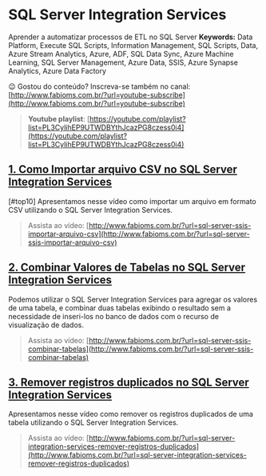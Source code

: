 # SQL Server Integration Services  
Aprender a automatizar processos de ETL no SQL Server
**Keywords:** Data Platform, Execute SQL Scripts, Information Management, SQL Scripts, Data, Azure Stream Analytics, Azure, ADF, SQL Data Sync, Azure Machine Learning, SQL Server Management, Azure Data, SSIS, Azure Synapse Analytics, Azure Data Factory  

😉 Gostou do conteúdo? Inscreva-se também no canal: [http://www.fabioms.com.br/?url=youtube-subscribe](http://www.fabioms.com.br/?url=youtube-subscribe)

> **Youtube playlist**: [https://youtube.com/playlist?list=PL3CylihEP9UTWDBYthJcazPG8czess0i4](https://youtube.com/playlist?list=PL3CylihEP9UTWDBYthJcazPG8czess0i4)  
## [1. Como Importar arquivo CSV no SQL Server Integration Services](/sql-server-ssis-importar-arquivo-csv.md)
[#top10] Apresentamos nesse vídeo como importar um arquivo em formato CSV utilizando o SQL Server Integration Services.
> Assista ao vídeo: [http://www.fabioms.com.br/?url=sql-server-ssis-importar-arquivo-csv](http://www.fabioms.com.br/?url=sql-server-ssis-importar-arquivo-csv)  

## [2. Combinar Valores de Tabelas no SQL Server Integration Services](/sql-server-ssis-combinar-tabelas.md)
Podemos utilizar o SQL Server Integration Services para agregar os valores de uma tabela, e combinar duas tabelas exibindo o resultado sem a necessidade de inseri-los no banco de dados com o recurso de visualização de dados.
> Assista ao vídeo: [http://www.fabioms.com.br/?url=sql-server-ssis-combinar-tabelas](http://www.fabioms.com.br/?url=sql-server-ssis-combinar-tabelas)  

## [3. Remover registros duplicados no SQL Server Integration Services](/sql-server-integration-services-remover-registros-duplicados.md)
Apresentamos nesse vídeo como remover os registros duplicados de uma tabela utilizando o SQL Server Integration Services.
> Assista ao vídeo: [http://www.fabioms.com.br/?url=sql-server-integration-services-remover-registros-duplicados](http://www.fabioms.com.br/?url=sql-server-integration-services-remover-registros-duplicados)  
